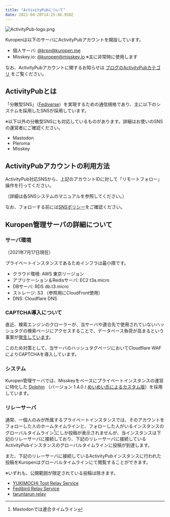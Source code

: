 ```yaml
---
title: "ActivityPubについて"
date: 2021-04-20T14:25:46.958Z
---
```

![ActivityPub-logo.png](/activitypub/Activity_Pub_logo.png)

Kuropenは以下のサーバにActivityPubアカウントを開設しています。

- 個人サーバ: [@krpn@kuropen.me](https://kuropen.me/@krpn)
- Misskey.io: [@kuropen@misskey.io](https://misskey.io/@kuropen) ※主に非常時に使用します

なお、ActivityPubアカウントに関するお知らせは [ブログのActivityPubカテゴリ](/tags/activitypub) をご覧ください。

## ActivityPubとは
「分散型SNS」（[Fediverse](https://dic.nicovideo.jp/a/fediverse)）を実現するための通信規格であり、主に以下のシステムを採用したSNSが採用しています。

※以下以外の分散型SNSにも対応しているものがあります。詳細はお使いのSNSの運営者にご確認ください。

- Mastodon
- Pleroma
- Misskey

## ActivityPubアカウントの利用方法
ActivityPub対応SNSから、上記のアカウントIDに対して「リモートフォロー」操作を行ってください。

（詳細は各SNSシステムのマニュアルを参照してください。）

なお、フォローする前には[SNSポリシー](/social)をご確認ください。

## Kuropen管理サーバの詳細について

### サーバ環境
（2021年7月17日現在）

プライベートインスタンスであるためインフラは最小限です。

- クラウド環境: AWS 東京リージョン
- アプリケーション＆Redisサーバ: EC2 t3a.micro
- DBサーバ: RDS db.t3.micro
- ストレージ: S3 （参照用にCloudFront使用）
- DNS: Cloudflare DNS

### CAPTCHA導入について
直近、検索エンジンのクローラーが、当サーバや連合先で使用されていないハッシュタグの検索ページにアクセスすることで、データベース負荷が高まるという事案が[発生しています](/posts/20210613-investigation-dolphin-load)。

このため対策として、当サーバのハッシュタグページにおいてCloudflare WAFによりCAPTCHAを導入しています。

### システム
Kuropen管理サーバでは、Misskeyをベースにプライベートインスタンスの運営に特化した [Dolphin](https://github.com/syuilo/dolphin) （バージョン 1.4.0 / [めいめい氏によるカスタム版](https://github.com/mei23/dolphin)）を採用しています。

### <a name="anchor-relay" id="anchor-relay"></a>リレーサーバ
通常、一個人のみが所属するプライベートインスタンスでは、そのアカウントをフォローした人のホームタイムラインと、フォローした人がいるインスタンスのグローバルタイムライン[^1]にしか投稿が表示されませんが、当インスタンスは下記のリレーサーバに接続しており、下記のリレーサーバに接続しているActivityPubインスタンスのグローバルタイムラインに投稿が到達します。

また、下記のリレーサーバに接続しているActivityPubインスタンスに行われた投稿をKuropenはグローバルタイムラインにて閲覧することができます。

※いずれも、公開範囲が限定されている投稿は除きます。

- [YUKIMOCHI Toot Relay Service](https://relay.toot.yukimochi.jp/)
- [Fedibird Relay Service](https://relay.fedibird.com/)
- [taruntarun relay](https://relay.taruntarun.net/)

[^1]: Mastodonでは連合タイムライン

